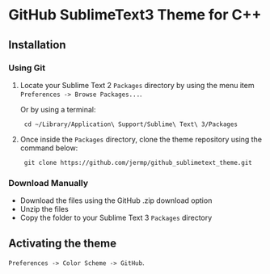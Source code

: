 # GitHub SublimeText3 Theme for C++

## Installation

### Using Git

1. Locate your Sublime Text 2 `Packages` directory by using the menu item `Preferences -> Browse Packages...`.

	Or by using a terminal:

		cd ~/Library/Application\ Support/Sublime\ Text\ 3/Packages

2. Once inside the `Packages` directory, clone the theme repository using the command below:

    	git clone https://github.com/jermp/github_sublimetext_theme.git

### Download Manually

- Download the files using the GitHub .zip download option
- Unzip the files
- Copy the folder to your Sublime Text 3 `Packages` directory

## Activating the theme

`Preferences -> Color Scheme -> GitHub`.
